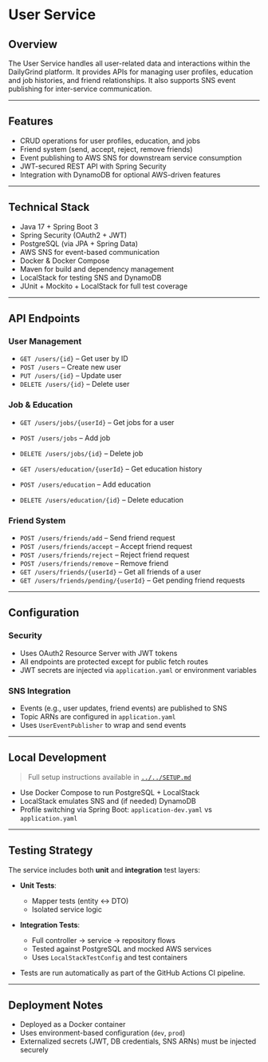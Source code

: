 # User Service

## Overview

The User Service handles all user-related data and interactions within the DailyGrind platform. It provides APIs for managing user profiles, education and job histories, and friend relationships. It also supports SNS event publishing for inter-service communication.

---

## Features

- CRUD operations for user profiles, education, and jobs
- Friend system (send, accept, reject, remove friends)
- Event publishing to AWS SNS for downstream service consumption
- JWT-secured REST API with Spring Security
- Integration with DynamoDB for optional AWS-driven features

---

## Technical Stack

- Java 17 + Spring Boot 3
- Spring Security (OAuth2 + JWT)
- PostgreSQL (via JPA + Spring Data)
- AWS SNS for event-based communication
- Docker & Docker Compose
- Maven for build and dependency management
- LocalStack for testing SNS and DynamoDB
- JUnit + Mockito + LocalStack for full test coverage

---

## API Endpoints

### User Management

- `GET /users/{id}` – Get user by ID  
- `POST /users` – Create new user  
- `PUT /users/{id}` – Update user  
- `DELETE /users/{id}` – Delete user  

### Job & Education

- `GET /users/jobs/{userId}` – Get jobs for a user  
- `POST /users/jobs` – Add job  
- `DELETE /users/jobs/{id}` – Delete job  

- `GET /users/education/{userId}` – Get education history  
- `POST /users/education` – Add education  
- `DELETE /users/education/{id}` – Delete education  

### Friend System

- `POST /users/friends/add` – Send friend request  
- `POST /users/friends/accept` – Accept friend request  
- `POST /users/friends/reject` – Reject friend request  
- `POST /users/friends/remove` – Remove friend  
- `GET /users/friends/{userId}` – Get all friends of a user  
- `GET /users/friends/pending/{userId}` – Get pending friend requests

---

## Configuration

### Security

- Uses OAuth2 Resource Server with JWT tokens
- All endpoints are protected except for public fetch routes
- JWT secrets are injected via `application.yaml` or environment variables

### SNS Integration

- Events (e.g., user updates, friend events) are published to SNS
- Topic ARNs are configured in `application.yaml`
- Uses `UserEventPublisher` to wrap and send events

---

## Local Development

> Full setup instructions available in [`../../SETUP.md`](../../SETUP.md)

- Use Docker Compose to run PostgreSQL + LocalStack
- LocalStack emulates SNS and (if needed) DynamoDB
- Profile switching via Spring Boot: `application-dev.yaml` vs `application.yaml`

---

## Testing Strategy

The service includes both **unit** and **integration** test layers:

- **Unit Tests**:
  - Mapper tests (entity ↔ DTO)
  - Isolated service logic

- **Integration Tests**:
  - Full controller → service → repository flows
  - Tested against PostgreSQL and mocked AWS services
  - Uses `LocalStackTestConfig` and test containers

- Tests are run automatically as part of the GitHub Actions CI pipeline.

---

## Deployment Notes

- Deployed as a Docker container
- Uses environment-based configuration (`dev`, `prod`)
- Externalized secrets (JWT, DB credentials, SNS ARNs) must be injected securely


